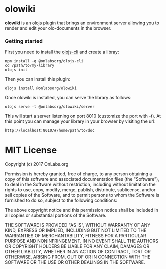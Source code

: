 # olowiki

**olowiki** is an [olojs](https://github.com/onlabsorg/olojs/blob/master/README.md)
plugin that brings an environment server allowing you to render and edit your
olo-documents in the browser.


### Getting started
First you need to install the [olojs-cli](https://github.com/onlabsorg/olojs-cli/blob/main/README.md)
and create a libray:

```
npm install -g @onlabsorg/olojs-cli
cd /path/to/my-library
olojs init
```

Then you can install this plugin:

```
olojs install @onlabsorg/olowiki
```

Once olowiki is installed, you can serve the library as follows:

```
olojs serve -t @onlabsorg/olowiki/server
```

This will start a server listening on port 8010 (customize the port with -t).
At this point you can manage your library in your browser by visiting the url:

```
http://localhost:8010/#/home/path/to/doc
```  
  
# MIT License

Copyright (c) 2017 OnLabs.org

Permission is hereby granted, free of charge, to any person obtaining a copy
of this software and associated documentation files (the "Software"), to deal
in the Software without restriction, including without limitation the rights
to use, copy, modify, merge, publish, distribute, sublicense, and/or sell
copies of the Software, and to permit persons to whom the Software is
furnished to do so, subject to the following conditions:

The above copyright notice and this permission notice shall be included in all
copies or substantial portions of the Software.

THE SOFTWARE IS PROVIDED "AS IS", WITHOUT WARRANTY OF ANY KIND, EXPRESS OR
IMPLIED, INCLUDING BUT NOT LIMITED TO THE WARRANTIES OF MERCHANTABILITY,
FITNESS FOR A PARTICULAR PURPOSE AND NONINFRINGEMENT. IN NO EVENT SHALL THE
AUTHORS OR COPYRIGHT HOLDERS BE LIABLE FOR ANY CLAIM, DAMAGES OR OTHER
LIABILITY, WHETHER IN AN ACTION OF CONTRACT, TORT OR OTHERWISE, ARISING FROM,
OUT OF OR IN CONNECTION WITH THE SOFTWARE OR THE USE OR OTHER DEALINGS IN THE
SOFTWARE.
